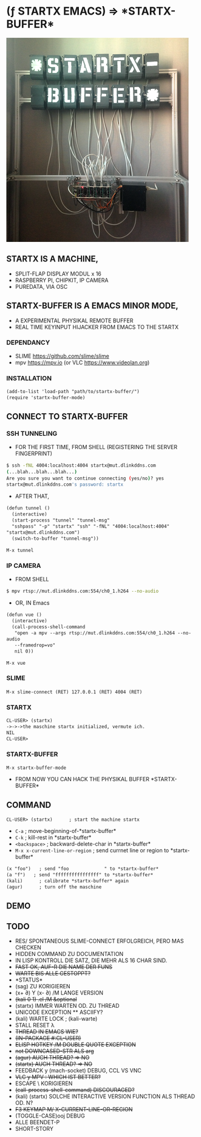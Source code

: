 # (ƒ STARTX EMACS) => \*STARTX-BUFFER\*
![foto](media/startx-buffer.png)
<!-- ![foto](media/mit-kamera.png) -->

## STARTX IS A MACHINE,
* SPLIT-FLAP DISPLAY MODUL x 16
* RASPBERRY PI, CHIPKIT, IP CAMERA
* PUREDATA, VIA OSC

## STARTX-BUFFER IS A EMACS MINOR MODE,
* A EXPERIMENTAL PHYSIKAL REMOTE BUFFER
* REAL TIME KEYINPUT HIJACKER FROM EMACS TO THE STARTX

### DEPENDANCY
* SLIME <https://github.com/slime/slime>
* mpv <https://mpv.io> (or VLC <https://www.videolan.org>)

### INSTALLATION
```
(add-to-list 'load-path "path/to/startx-buffer/")
(require 'startx-buffer-mode)
```

## CONNECT TO STARTX-BUFFER
### SSH TUNNELING
* FOR THE FIRST TIME, FROM SHELL (REGISTERING THE SERVER FINGERPRINT)
``` bash
$ ssh -fNL 4004:localhost:4004 startx@mut.dlinkddns.com
(...blah...blah...blah...)
Are you sure you want to continue connecting (yes/no)? yes
startx@mut.dlinkddns.com's password: startx
``` 

* AFTER THAT,
``` common-lisp
(defun tunnel ()
  (interactive)
  (start-process "tunnel" "tunnel-msg" 
  "sshpass" "-p" "startx" "ssh" "-fNL" "4004:localhost:4004" "startx@mut.dlinkddns.com")
  (switch-to-buffer "tunnel-msg"))
```
`M-x tunnel`
  
### IP CAMERA
* FROM SHELL
``` bash
$ mpv rtsp://mut.dlinkddns.com:554/ch0_1.h264 --no-audio
```
* OR, IN Emacs
``` common-lisp
(defun vue ()
  (interactive)
  (call-process-shell-command
   "open -a mpv --args rtsp://mut.dlinkddns.com:554/ch0_1.h264 --no-audio
   --framedrop=vo"
   nil 0))
``` 
`M-x vue`

### SLIME
`M-x slime-connect (RET) 127.0.0.1 (RET) 4004 (RET)`
### STARTX
```
CL-USER> (startx)
->->->the maschine startx initialized, vermute ich.
NIL
CL-USER>
```
### STARTX-BUFFER

`M-x startx-buffer-mode`
* FROM NOW YOU CAN HACK THE PHYSIKAL BUFFER \*STARTX-BUFFER\*

## COMMAND
```
CL-USER> (startx)      ; start the machine startx
```
* `C-a`         ; move-beginning-of-\*startx-buffer\*
* `C-k`         ; kill-rest in \*startx-buffer\*
* `<backspace>` ; backward-delete-char in \*startx-buffer\*
* `M-x x-current-line-or-region`   ; send currnet line or region to \*startx-buffer\*

``` common-lisp
(x "foo")   ; send "foo             " to *startx-buffer*
(a "f")   ; send "ffffffffffffffff" to *startx-buffer*
(kali)      ; calibrate *startx-buffer* again 
(agur)      ; turn off the maschine
```

<!-- ## STARTX-THEATRE IS A REMOTE LIVE THEATRE ENVIRONMENT, -->
<!-- ![foto](media/startx-theatre.png) -->

<!-- * LIVE CODING INSPIRED -->
<!-- * SATELLITE REMOTE PROGRAMMING INSPIRED  -->
<!-- * "THE LIBRARY OF BABEL BY JORGE LUIS BORGES" GELESEN. -->

## DEMO

## TODO
* RES/ SPONTANEOUS SLIME-CONNECT ERFOLGREICH, PERO MAS CHECKEN
* HIDDEN COMMAND ZU DOCUMENTATION
* IN LISP KONTROLL DIE SATZ, DIE MEHR ALS 16 CHAR SIND.
 * ~~FAST OK, AUF-R DIE NAME DER FUNS~~
 * ~~WARTE BIS ALLE GESTOPPT?~~
  * \*STATUS\*
* (sag) ZU KORIGIEREN
* (x+ ∂) Y (x- ∂) /M LANGE VERSION
* ~~(kali 0 1) .el /M &optional~~
* (startx) IMMER WARTEN OD. ZU THREAD
* UNICODE EXCEPTION
** ASCIIFY?
 * (kali) WARTE LOCK ; (kali-warte) 
* STALL RESET λ
* ~~THREAD IN EMACS WIE?~~
* ~~(IN-PACKAGE #:CL-USER)~~
* ~~ELISP HOTKEY /M DOUBLE QUOTE EXCEPTION~~
* ~~not DOWNCASED-STR ALS arg~~
* ~~(agur) AUCH THREAD? => NO~~
* ~~(startx) AUCH THREAD? => NO~~
* FEEDBACK y (mach-socket) DEBUG, CCL VS VNC 
* ~~VLC y MPV : WHICH IST BETTER?~~
* ESCAPE \ KORIGIEREN
* ~~(call-process-shell-command) DISCOURAGED?~~
* (kali) (startx) SOLCHE INTERACTIVE VERSION FUNCTION ALS THREAD OD. N?
* ~~F3 KEYMAP M/ X-CURRENT-LINE-OR-REGION~~
* (TOGGLE-CASE)ooj DEBUG
* ALLE BEENDET-P
* SHORT-STORY

<!-- dvnmk@dvnmk-mb:~ » ssh startx@startx.local -->
<!-- The authenticity of host 'startx.local (192.168.0.4)' can't be established. -->
<!-- ECDSA key fingerprint is SHA256:dTvNU8FCrMmt2pMK8frpUarqxe+0Tzm9sZJdCXocLLo. -->
<!-- Are you sure you want to continue connecting (yes/no)? yes -->
<!-- Warning: Permanently added 'startx.local,192.168.0.4' (ECDSA) to the list of known hosts. -->
<!-- startx@startx.local's password:  -->
<!-- Permission denied, please try again. -->
<!-- startx@startx.local's password:  -->
<!-- Linux startx 4.1.13-v7+ #826 SMP PREEMPT Fri Nov 13 20:19:03 GMT 2015 armv7l -->

<!-- The programs included with the Debian GNU/Linux system are free software; -->
<!-- the exact distribution terms for each program are described in the -->
<!-- individual files in /usr/share/doc/*/copyright. -->

<!-- Debian GNU/Linux comes with ABSOLUTELY NO WARRANTY, to the extent -->
<!-- permitted by applicable law. -->
<!-- Last login: Thu Dec 31 11:13:20 2015 from dvnmk-mb.local -->
<!-- startx@startx ~ $  -->
